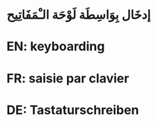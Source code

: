 # إدخَال بِوَاسِطَة لَوْحَة الـْمَفَاتِيح

# EN: keyboarding

# FR: saisie par clavier

# DE: Tastaturschreiben
